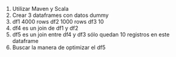 1. Utilizar Maven y Scala
2. Crear 3 dataframes con datos dummy
3. df1 4000 rows df2 1000 rows df3 10
4. df4 es un join de df1 y df2
5. df5 es un join entre df4 y df3 sólo quedan 10 registros en este dataframe
6. Buscar la manera de optimizar el df5
